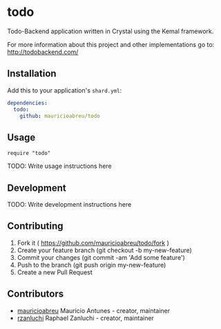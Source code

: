 # todo

Todo-Backend application written in Crystal using the Kemal framework.

For more information about this project and other implementations go to: http://todobackend.com/

## Installation


Add this to your application's `shard.yml`:

```yaml
dependencies:
  todo:
    github: mauricioabreu/todo
```


## Usage


```crystal
require "todo"
```


TODO: Write usage instructions here

## Development

TODO: Write development instructions here

## Contributing

1. Fork it ( https://github.com/mauricioabreu/todo/fork )
2. Create your feature branch (git checkout -b my-new-feature)
3. Commit your changes (git commit -am 'Add some feature')
4. Push to the branch (git push origin my-new-feature)
5. Create a new Pull Request

## Contributors

- [mauricioabreu](https://github.com/mauricioabreu) Mauricio Antunes - creator, maintainer
- [rzanluchi](https://github.com/rzanluchi) Raphael Zanluchi - creator, maintainer
